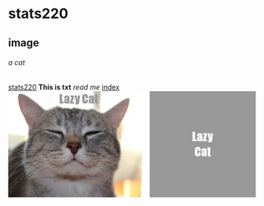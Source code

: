 # stats220
## image
###### a cat
[stats220](https://github.com/industriousChen/stats220)
**This is txt**
*read me*
[index](https://github.com/industriousChen/stats220/blob/main/index.md)
![](my_meme.png)
